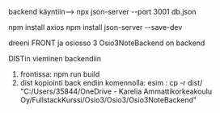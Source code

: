 backend käyntiin-->
npx json-server --port 3001 db.json

npm install axios
npm install json-server --save-dev

dreeni FRONT ja osiosso 3 Osio3NoteBackend on backend

DISTin vieminen backendiin

1. frontissa: npm run build
2. dist kopiointi back endiin komennolla:
   esim : cp -r dist/ "C:/Users/35844/OneDrive - Karelia Ammattikorkeakoulu Oy/FullstackKurssi/Osio3/Osio3/Osio3NoteBackend"
